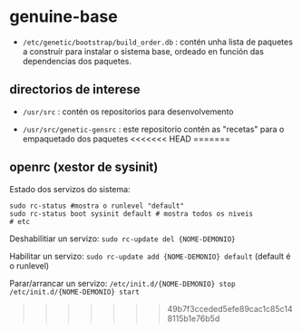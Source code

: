 
genuine-base
============

- `/etc/genetic/bootstrap/build_order.db`
: contén unha lista de paquetes a construír para instalar o sistema base,
ordeado en función das dependencias dos paquetes.

directorios de interese
------------------------

- `/usr/src`
: contén os repositorios para desenvolvemento

- `/usr/src/genetic-gensrc`
: este repositorio contén as "recetas" para o empaquetado dos paquetes
<<<<<<< HEAD
=======


openrc (xestor de sysinit)
---------------------------

Estado dos servizos do sistema:

```shell
sudo rc-status #mostra o runlevel "default"
sudo rc-status boot sysinit default # mostra todos os niveis
# etc
```

Deshabilitiar un servizo: `sudo rc-update del {NOME-DEMONIO}`

Habilitar un servizo: `sudo rc-update add {NOME-DEMONIO} default`
(default é o runlevel)

Parar/arrancar un servizo:
`/etc/init.d/{NOME-DEMONIO} stop`
`/etc/init.d/{NOME-DEMONIO} start`

>>>>>>> 49b7f3cceded5efe89cac1c85c148115b1e76b5d
